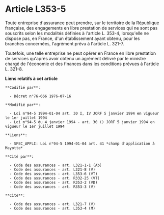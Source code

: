 # Article L353-5

Toute entreprise d'assurance peut prendre, sur le territoire de la République française, des engagements en libre prestation
de services qui ne sont pas souscrits selon les modalités définies à l'article L. 353-4, lorsqu'elle ne dispose pas, en
France, d'un établissement ayant obtenu, pour les branches concernées, l'agrément prévu à l'article L. 321-7.

Toutefois, une telle entreprise ne peut opérer en France en libre prestation de services qu'après avoir obtenu un agrément
délivré par le ministre chargé de l'économie et des finances dans les conditions prévues à l'article L. 321-8.

**Liens relatifs à cet article**

	**Codifié par**:

	  - Décret n°76-666 1976-07-16

	**Modifié par**:

	  - Loi n°94-5 1994-01-04 art. 30 I, IV JORF 5 janvier 1994 en vigueur le 1er juillet 1994
	  - Loi n°94-5 du 4 janvier 1994 - art. 30 () JORF 5 janvier 1994 en vigueur le 1er juillet 1994

	**Liens**:

	  - SPEC_APPLI: Loi n°94-5 1994-01-04 art. 41 *champ d'application à Mayotte*

	**Cité par**:

	  - Code des assurances - art. L321-1-1 (Ab)
	  - Code des assurances - art. L321-8 (V)
	  - Code des assurances - art. L353-6 (VT)
	  - Code des assurances - art. R332-25 (VT)
	  - Code des assurances - art. R353-2 (VD)
	  - Code des assurances - art. R353-3 (V)

	**Cite**:

	  - Code des assurances - art. L321-7 (V)
	  - Code des assurances - art. L353-4 (M)
